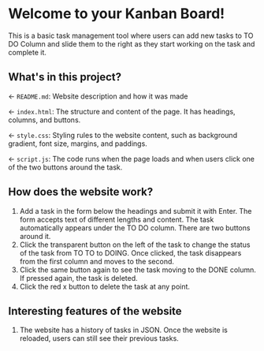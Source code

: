 # Welcome to your Kanban Board!

This is a basic task management tool where users can add new tasks to TO DO Column and slide them to the right as they start working on the task and complete it. 

## What's in this project?

← `README.md`: Website description and how it was made

← `index.html`: The structure and content of the page. It has headings, columns, and buttons. 

← `style.css`: Styling rules to the website content, such as background gradient, font size, margins, and paddings. 

← `script.js`: The code runs when the page loads and when users click one of the two buttons around the task. 

## How does the website work? 

1. Add a task in the form below the headings and submit it with Enter. The form accepts text of different lengths and content. The task automatically appears under the TO DO column. There are two buttons around it. 
2. Click the transparent button on the left of the task to change the status of the task from TO TO to DOING. Once clicked, the task disappears from the first column and moves to the second. 
3. Click the same button again to see the task moving to the DONE column. If pressed again, the task is deleted.
4. Click the red x button to delete the task at any point. 

## Interesting features of the website

1. The website has a history of tasks in JSON. Once the website is reloaded, users can still see their previous tasks. 


